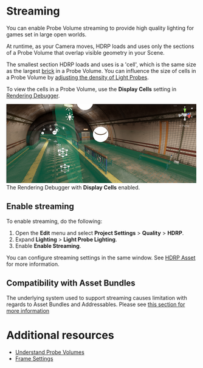 # Streaming

You can enable Probe Volume streaming to provide high quality lighting for games set in large open worlds.

At runtime, as your Camera moves, HDRP loads and uses only the sections of a Probe Volume that overlap visible geometry in your Scene.

The smallest section HDRP loads and uses is a 'cell', which is the same size as the largest [brick](probevolumes-concept.md) in a Probe Volume. You can influence the size of cells in a Probe Volume by [adjusting the density of Light Probes](probevolumes-showandadjust.md#adjust-light-probe-density).

To view the cells in a Probe Volume, use the **Display Cells** setting in [Rendering Debugger](rendering-debugger-window-reference.md#ProbeVolume).

![](Images/probevolumes-debug-displayprobecells.PNG)<br/>
The Rendering Debugger with **Display Cells** enabled.

## Enable streaming

To enable streaming, do the following:

1. Open the **Edit** menu and select **Project Settings** > **Quality** > **HDRP**.
2. Expand **Lighting** > **Light Probe Lighting**.
3. Enable **Enable Streaming**.

You can configure streaming settings in the same window. See [HDRP Asset](HDRP-Asset.md#Lighting) for more information.

## Compatibility with Asset Bundles

The underlying system used to support streaming causes limitation with regards to Asset Bundles and Addressables. Please see [this section for more information](probevolumes-settings.md#probe-volume-limitations-with-asset-bundles-and-addressables)

# Additional resources

* [Understand Probe Volumes](probevolumes-concept.md)
* [Frame Settings](frame-settings-reference.md)
